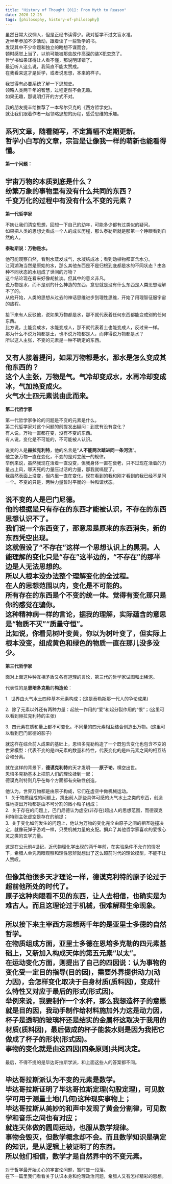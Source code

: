 ```yaml
---
title: "History of Thought [01]: From Myth to Reason"
date: 2020-12-25
tags: [philosophy, history-of-philosophy]
---
```


虽然日常大议恫人，但是正经书读得少。我对哲学不过文盲水准。  
近半年参加不少活动，跟着读了一些哲学的书。  
发现其中不少命题和独立的瞎想不谋而合。  
顿时感觉上当了，以前可能被那些故作高深的装X犯忽悠了。  
哲学书如果译得让人看不懂，那说明译错了。  
最近听人这么说，我简直不能太赞成。  
在我看来这才是哲学，或者说思想，本来的样子。

我觉得有必要系统了解一下思想史。  
领略人类两千年的智慧，过程定然不会无趣。  
如果无趣，那说明打开的方式不对。

我的朋友提丰给推荐了一本希尔贝克的《西方哲学史》。  
就让我们跟着作者一起领略思想的历程，感受思维的乐趣。

系列文章，随看随写，不定篇幅不定期更新。  
哲学小白写的文章，宗旨是让像我一样的萌新也能看得懂。
---

**第一个问题：**

宇宙万物的本质到底是什么？  
纷繁万象的事物里有没有什么共同的东西？  
千变万化的过程中有没有什么不变的元素？
---

**第一代哲学家**

不妨让我们清空思想，回想一下自己的幼年，可能多少都有过类似的疑问。  
如果把人类的思想史看成一个人的成长历程，那么泰勒斯就是那第一个睁眼看到自然的人。

**泰勒斯说：万物是水。**

他可能观察自然，看到水蒸发成气，水凝结成冰；看到动植物都富含水分。  
江河湖海当然是原始的水，那么其他东西是不是归根到底都是水的不同状态？由各种不同状态的水组成了世间的万物？  
这个结论现在看来好像胡扯淡。但其中的意义非凡。  
说万物是水，而不是别的什么神造的东西，意思就是没有什么东西是人类思想理解不了的。  
从他开始，人类的思想从过去的神话思维进步到理性思维，开始了用理智征服宇宙的旅程。

接下来有人反驳他，说如果万物都是水，那不就代表着任何东西都能变成别的任何东西。  
比方说，土能变成水，水能变成人，那不就代表着土也能变成人，反过来一样。  
那为什么不说万物都是土，也不说万物都是人，而非得说万物都是水？  
所以这人主张，不变的元素是一种不确定的东西。

又有人接着提问，如果万物都是水，那水是怎么变成其他东西的？  
这个人主张，万物是气。气冷却变成水，水再冷却变成冰，气加热变成火。  
火气水土四元素说由此而来。
---

**第二代哲学家**

第一代哲学家争论的问题是不变的元素是什么。  
第二代哲学家对这个问题的前提发出疑问：到底有没有变化？  
有人说，万物一直都在变，没有不变的东西。  
有人说，变化是不可能的，不可能被人认识。

说变的人是**赫拉克利特**，他的名言是“**人不能两次踏进同一条河流**”。  
他主张万物一直在变化，不变的是对立统一的规律。  
举例来说，虽然我现在活着一直没变，但我身体一直在衰老，只不过现在活着的力量占上风，哪天死的力量压过活的力量，那我就嗝屁了。  
我虽然表面上没变，但内里一直在变化。现在看到的我和刚才看到的我已经不是同一个。不变的只是，两种力量暂时平衡的一种和谐状态。

说不变的人是**巴门尼德**。  
他的根据是只有存在的东西才能被认识，不存在的东西思想认识不了。  
我们说一个东西变了，那意思是原来的东西消失，新的东西凭空出现。  
这就假设了“不存在”这样一个思想认识上的黑洞。人能理解的变化只是“存在”这半边的，“不存在”的那半边是人无法思想的。  
所以人根本没办法整个理解变化的全过程。  
在人的思想范围以内，变化是不可能的。  
所有存在的东西是个不变的统一体。觉得有变化那只是你的感觉在骗你。  
这种精神病一样的言论，据我的理解，实际蕴含的意思是“物质不灭”“质量守恒”。  
比如说，你看见树叶变黄，你以为树叶变了，但实际上根本没变，组成黄色和绿色的物质一直在那儿没多没少。
---

**第三代哲学家**

面对上面这种种互相矛盾又各有道理的言论，第三代的哲学家试图和出稀泥。

代表性的是**恩培多克勒**的**构造论**：

1.  世界由火气水土四种基本元素构成；(这是泰勒斯那一代人的争论成果)

2.  除了元素以外还有两种力量：起统一作用的“爱”和起分裂作用的“恨”；(这里可以看到赫拉克利特的主张)

3.  四元素在质和量上都不可变化。不同量的四元素相互结合创造出万物。(这里可以看到巴门尼德的影子)

就这样在综合前人成果的基础上，恩培多克勒构造了一个既包含变化也包含不变的世界模型：代表不变的是四元素的数量和特性，代表变化的是四元素之间的相互结合和分离。

就在这样的背景下，**德谟克利特**的天才发明——**原子论**，横空出世。  
恩培多克勒基本上把前人们的理论揉到一起；  
德谟克利特则几乎在每个方面都有突破性创造。

他认为，世界万物都是由原子构成，它们在虚空中做机械运动。  
1.  关于物质组成的问题上，跳出前人那些具体可感的火气水土之类的东西，创造性地提出万物都是由不可分割的微小粒子组成；  
2.  关于存在的问题上，巴门尼德认为虚空(非存在)超出人的思想范围，而德谟克利特则主张虚空是存在的前提；  
3.  关于变化如何发生的问题上，他认为万物的变化完全由原子之间的相互碰撞决定，就像玩弹子游戏一样，只受机械力量的支配。摒弃了其他哲学家喜欢的爱恨心灵之类的玄学力量。

这是在公元前4世纪，近代物理化学出现的两千年前，在实验条件不允许的情况下，希腊人单凭肉眼观察和理性思辨就想出了这么超前时代的理论模型，不能不让人赞叹。

但像其他很多天才理论一样，德谟克利特的原子论过于超前他所处的时代了。  
原子这种肉眼看不见的东西，让人去相信，也确实是为难古人。而且这理论过于机械，很难解释生命现象。
---

所以接下来主宰西方思想两千年的是亚里士多德的自然哲学。  
在物质组成方面，亚里士多德在恩培多克勒的四元素基础上，又新加入构成天体的第五元素“以太”。  
在运动变化方面，则提出了自己的四因说：认为事物的变化受一定目的指导(目的因)，需要外界提供动力(动力因)，会怎样变化取决于自身材质(质料因)，变成什么特性又对应于最后的形式(形式因)。  
举例来说，我要制作一个水杯，那么我想造杯子的意愿就是目的因，我动手制作给材料施加外力这是动力因，杯子是透明的玻璃杯还是结实的金属杯这取决于我用的材质(质料因)，最后做成的杯子能装水则是因为我把它做成了杯子的形状(形式因)。  
事物的变化就是由这四因(四条原则)共同决定。
---

最后，不得不提的是毕达哥拉斯学派，和上面这些人的答案都不同。

毕达哥拉斯派认为不变的元素是数学。  
毕达哥拉斯证明了毕达哥拉斯定理(勾股定理)，可见数学可用于测量土地(几何)这种现实事物上；  
毕达哥拉斯从美妙的和声中发现了黄金分割律，可见数学和音乐之间也有对应；  
就连天体做的圆周运动，也服从数学规律。  
事物会毁灭，但数学概念却不会。而且数学知识是确定的知识，是从逻辑上被证明了的东西。  
所以他们相信，数学才是自然界中的不变元素。
---

对于哲学最开始关心的宇宙论问题，暂时告一段落。  
在下一篇里我们看看关于认识本身和伦理政治问题，希腊人又有怎样精彩的思想。

